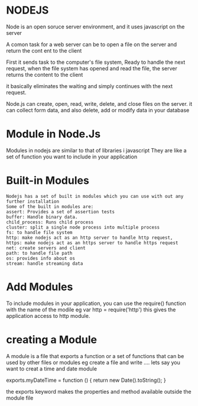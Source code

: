 # NODEJS
 Node is an open soruce server environment, and it uses javascript on the server

 A comon task for a web server can be to open a file on the server and return the cont ent to the client

 First it sends task to the computer's file system, Ready to handle the next request, when the file system has opened and read the file, the server returns the content to the client

 it basically eliminates the waiting and simply continues with the next request.

 Node.js can create, open, read, write, delete, and close files on the server. 
 it can collect form data, and also delete, add or modify data in your database

 # Module in Node.Js
 Modules in nodejs are similar to that of libraries i javascript
 They are like a set of function you want to include in your application

 # Built-in Modules
    Nodejs has a set of built in modules which you can use with out any further installation
    Some of the built in modules are: 
    assert: Provides a set of assertion tests
    buffer: Handle binary data.
    child_process: Runs child process
    cluster: split a single node process into multiple process
    fs: to handle file system
    http: make nodejs act as an http server to handle http request,
    https: make nodejs act as an https server to handle https request
    net: create servers and client
    path: to handle file path
    os: provides info about os
    stream: handle streaming data

# Add Modules
To include modules in your application, you can use the require() function with the name of the modile
eg  var http = require('http') 
this gives the application access to http module.

# creating a Module
A module is a file that exports a function or a set of functions that can be used by other files or modules
eg
create a file and write .... lets say you want to creat a time and date module

  exports.myDateTime = function () {
    return new Date().toString();
}

the exports keyword makes the properties and method available outside the module file




    

